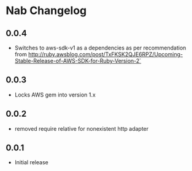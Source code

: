 Nab Changelog
===
0.0.4
---
  - Switches to aws-sdk-v1 as a dependencies as per recommendation from
      http://ruby.awsblog.com/post/TxFKSK2QJE6RPZ/Upcoming-Stable-Release-of-AWS-SDK-for-Ruby-Version-2`

0.0.3
---
  - Locks AWS gem into version 1.x

0.0.2
---
  - removed require relative for nonexistent http adapter


0.0.1
---
  - Initial release
